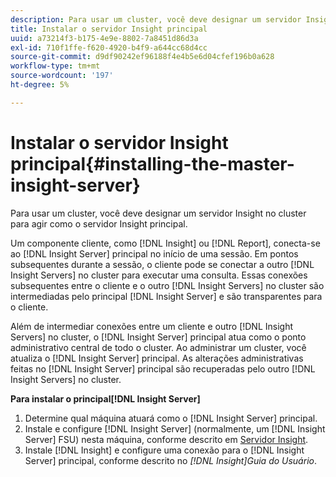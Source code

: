 ```yaml
---
description: Para usar um cluster, você deve designar um servidor Insight no cluster para agir como o servidor Insight principal.
title: Instalar o servidor Insight principal
uuid: a73214f3-b175-4e9e-8802-7a8451d86d3a
exl-id: 710f1ffe-f620-4920-b4f9-a644cc68d4cc
source-git-commit: d9df90242ef96188f4e4b5e6d04cfef196b0a628
workflow-type: tm+mt
source-wordcount: '197'
ht-degree: 5%

---
```


# Instalar o servidor Insight principal{#installing-the-master-insight-server}

Para usar um cluster, você deve designar um servidor Insight no cluster para agir como o servidor Insight principal.

Um componente cliente, como [!DNL Insight] ou [!DNL Report], conecta-se ao [!DNL Insight Server] principal no início de uma sessão. Em pontos subsequentes durante a sessão, o cliente pode se conectar a outro [!DNL Insight Servers] no cluster para executar uma consulta. Essas conexões subsequentes entre o cliente e o outro [!DNL Insight Servers] no cluster são intermediadas pelo principal [!DNL Insight Server] e são transparentes para o cliente.

Além de intermediar conexões entre um cliente e outro [!DNL Insight Servers] no cluster, o [!DNL Insight Server] principal atua como o ponto administrativo central de todo o cluster. Ao administrar um cluster, você atualiza o [!DNL Insight Server] principal. As alterações administrativas feitas no [!DNL Insight Server] principal são recuperadas pelo outro [!DNL Insight Servers] no cluster.

**Para instalar o principal[!DNL Insight Server]**

1. Determine qual máquina atuará como o [!DNL Insight Server] principal.
1. Instale e configure [!DNL Insight Server] (normalmente, um [!DNL Insight Server] FSU) nesta máquina, conforme descrito em [Servidor Insight](../../../../../../home/c-inst-svr/c-msr-server/c-msr-server.md).
1. Instale [!DNL Insight] e configure uma conexão para o [!DNL Insight Server] principal, conforme descrito no *[!DNL Insight]Guia do Usuário*.

